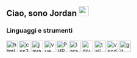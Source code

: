 ## Ciao, sono Jordan <img src="https://raw.githubusercontent.com/MartinHeinz/MartinHeinz/master/wave.gif" width="26px">

<!--
### :rocket: About me

Mi chiamo Jordan, ho 27 anni e vivo a Roma. Sono un appassionato di informatica. :v:
:computer: Conosco PHP e laravel, Javascript e vue.js e il linguaggio SQL per interagire con database MYSQL.
...
:book: Currenlty learning: Docker
:books: Nel tempo libero mi piace leggere e imparare nuove tecnologie. Stare al passo con le novità dei linguaggi...
:airplane: Amo viaggiare ...
-->

### Linguaggi e strumenti

<img align="left" alt="html5" width="30px" src="https://cdn.jsdelivr.net/gh/devicons/devicon/icons/html5/html5-original.svg" />
<img align="left" alt="css3" width="30px" src="https://cdn.jsdelivr.net/gh/devicons/devicon/icons/css3/css3-original.svg" />
<img align="left" alt="javascript" width="30px" src="https://cdn.jsdelivr.net/gh/devicons/devicon/icons/javascript/javascript-original.svg" />
<img align="left" alt="vue" width="30px" src="https://cdn.jsdelivr.net/gh/devicons/devicon/icons/vuejs/vuejs-original.svg" />
<img align="left" alt="PHP" width="30px" src="https://cdn.jsdelivr.net/gh/devicons/devicon/icons/php/php-original.svg" />
<img align="left" alt="laravel" width="30px" src="https://cdn.jsdelivr.net/gh/devicons/devicon/icons/laravel/laravel-plain.svg" />
<img align="left" alt="mysql" width="30px" src="https://cdn.jsdelivr.net/gh/devicons/devicon/icons/mysql/mysql-original.svg" />
<img align="left" alt="tailwindcss" width="30px" src="https://cdn.jsdelivr.net/gh/devicons/devicon/icons/tailwindcss/tailwindcss-plain.svg" />
<img align="left" alt="vscdode" width="30px" src="https://cdn.jsdelivr.net/gh/devicons/devicon/icons/vscode/vscode-original.svg" />
<img align="left" alt="git" width="30px" src="https://cdn.jsdelivr.net/gh/devicons/devicon/icons/git/git-original.svg" />
